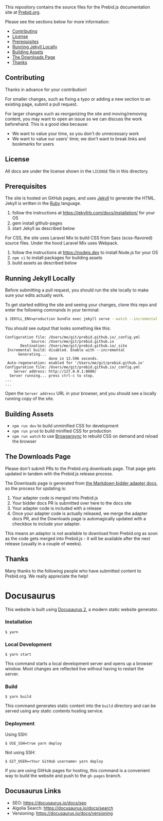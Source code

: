 This repository contains the source files for the Prebid.js documentation site at [Prebid.org](https://prebid.org).

Please see the sections below for more information:

+ [Contributing](#contributing)
+ [License](#license)
+ [Prerequisites](#prerequisites)
+ [Running Jekyll Locally](#running-jekyll-locally)
+ [Building Assets](#building-assets)
+ [The Downloads Page](#the-downloads-page)
+ [Thanks](#thanks)

<a name="contributing" />

## Contributing

Thanks in advance for your contribution!

For smaller changes, such as fixing a typo or adding a new section to an existing page, submit a pull request.

For larger changes such as reorganizing the site and moving/removing content, you may want to open an issue so we can discuss the work beforehand.  This is a good idea because:

+ We want to value your time, so you don't do unnecessary work
+ We want to value our users' time; we don't want to break links and bookmarks for users

<a name="license" />

## License

All docs are under the license shown in the `LICENSE` file in this directory.

<a name="prerequisites" />

## Prerequisites

The site is hosted on GitHub pages, and uses [Jekyll](https://jekyllrb.com/) to generate the HTML. Jekyll is written in the [Ruby](https://www.ruby-lang.org/en/) language.

1. follow the instructions at https://jekyllrb.com/docs/installation/ for your OS
1. gem install github-pages
1. start Jekyll as described below

For CSS, the site uses Laravel Mix to build CSS from Sass (scss-flavored) source files. Under the hood Laravel Mix uses Webpack.

1. follow the instructions at https://nodejs.dev to install Node.js for your OS
1. `npm ci` to install packages for building assets
1. build assets as described below

<a name="running-jekyll-locally" />

## Running Jekyll Locally

Before submitting a pull request, you should run the site locally to make sure your edits actually work.

To get started editing the site and seeing your changes, clone this repo and enter the following commands in your terminal:

```bash
$ JEKYLL_ENV=production bundle exec jekyll serve --watch --incremental
```


You should see output that looks something like this:

```
Configuration file: /Users/me/git/prebid.github.io/_config.yml  
            Source: /Users/me/git/prebid.github.io  
       Destination: /Users/me/git/prebid.github.io/_site  
 Incremental build: disabled. Enable with --incremental  
      Generating...   
                    done in 13.596 seconds.  
 Auto-regeneration: enabled for '/Users/me/git/prebid.github.io'  
Configuration file: /Users/me/git/prebid.github.io/_config.yml  
    Server address: http://127.0.0.1:8080/  
  Server running... press ctrl-c to stop.  
...  
...  
```

Open the `Server address` URL in your browser, and you should see a locally running copy of the site.

<a name="building-assets"/>

## Building Assets

- `npm run dev` to build unminified CSS for development
- `npm run prod` to build minified CSS for production
- `npm run watch` to use [Browsersync](https://browsersync.io) to rebuild CSS on demand and reload the browser

## The Downloads Page

Please don't submit PRs to the Prebid.org downloads page. That page gets updated in tandem with the Prebid.js release process.

The Downloads page is generated from [the Markdown bidder adapter docs](https://github.com/prebid/prebid.github.io/tree/master/dev-docs/bidders), so the process for updating is:

1. Your adapter code is merged into Prebid.js
2. Your bidder docs PR is submitted over here to the docs site
3. Your adapter code is included with a release
4. Once your adapter code is actually released, we merge the adapter docs PR, and the Downloads page is automagically updated with a checkbox to include your adapter.

This means an adaptor is not available to download from Prebid.org as soon as the code gets merged into Prebid.js - it will be available after the next release (usually in a couple of weeks).

<a name="thanks" />

## Thanks

Many thanks to the following people who have submitted content to Prebid.org.  We really appreciate the help!


# Docusaurus

This website is built using [Docusaurus 2](https://docusaurus.io/), a modern static website generator.

### Installation

```
$ yarn
```

### Local Development

```
$ yarn start
```

This command starts a local development server and opens up a browser window. Most changes are reflected live without having to restart the server.

### Build

```
$ yarn build
```

This command generates static content into the `build` directory and can be served using any static contents hosting service.

### Deployment

Using SSH:

```
$ USE_SSH=true yarn deploy
```

Not using SSH:

```
$ GIT_USER=<Your GitHub username> yarn deploy
```

If you are using GitHub pages for hosting, this command is a convenient way to build the website and push to the `gh-pages` branch.


## Docusaurus Links

- SEO: https://docusaurus.io/docs/seo
- Algolia Search: https://docusaurus.io/docs/search
- Versioning: https://docusaurus.io/docs/versioning